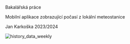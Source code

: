 Bakalářská práce 

Mobilní aplikace zobrazující počasí z lokální meteostanice

Jan Karkoška 2023/2024

![history_data_weekly](https://github.com/K4rkiHo/Bakalarka/assets/93758928/74d7a4db-42ce-4eae-ab89-65272020946f)
